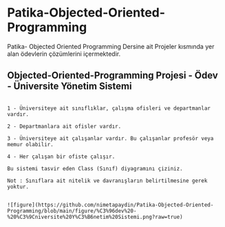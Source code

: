 # Patika-Objected-Oriented-Programming
Patika- Objected Oriented Programming Dersine ait Projeler kısmında yer alan ödevlerin çözümlerini içermektedir.

## Objected-Oriented-Programming Projesi - Ödev - Üniversite Yönetim Sistemi

```

1 - Üniversiteye ait sınıflıklar, çalışma ofisleri ve departmanlar vardır.

2 - Departmanlara ait ofisler vardır.

3 - Üniversiteye ait çalışanlar vardır. Bu çalışanlar profesör veya memur olabilir.

4 - Her çalışan bir ofiste çalışır.

Bu sistemi tasvir eden Class (Sınıf) diyagramını çiziniz.

Not : Sınıflara ait nitelik ve davranışların belirtilmesine gerek yoktur.

```

```

![figure](https://github.com/nimetapaydin/Patika-Objected-Oriented-Programming/blob/main/figure/%C3%96dev%20-%20%C3%9Cniversite%20Y%C3%B6netim%20Sistemi.png?raw=true)

```